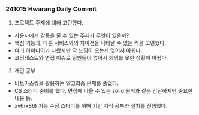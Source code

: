 ### 241015 Hwarang Daily Commit

1. 프로젝트 주제에 대해 고민했다.
- 사용자에게 감동을 줄 수 있는 주제가 무엇이 있을까?
- 핵심 기능과, 다른 서비스와의 차이점을 나타낼 수 있는 킥을 고민했다.
- 여러 아이디어가 나왔지만 딱 느낌이 오는게 없어서 아쉽다.
- 코딩테스트와 면접 이슈로 팀원들이 없어서 회의를 못한 상황이 아쉽다.

2. 개인 공부
- 비트마스킹을 활용하는 알고리즘 문제를 풀었다.
- CS 스터디 준비를 했다. 면접에 나올 수 있는 solid 원칙과 같은 간단하지만 중요한 내용 등.
- xv6(x86) 기능 수정 스터디를 위해 기반 지식 공부와 설치를 진행했다. 